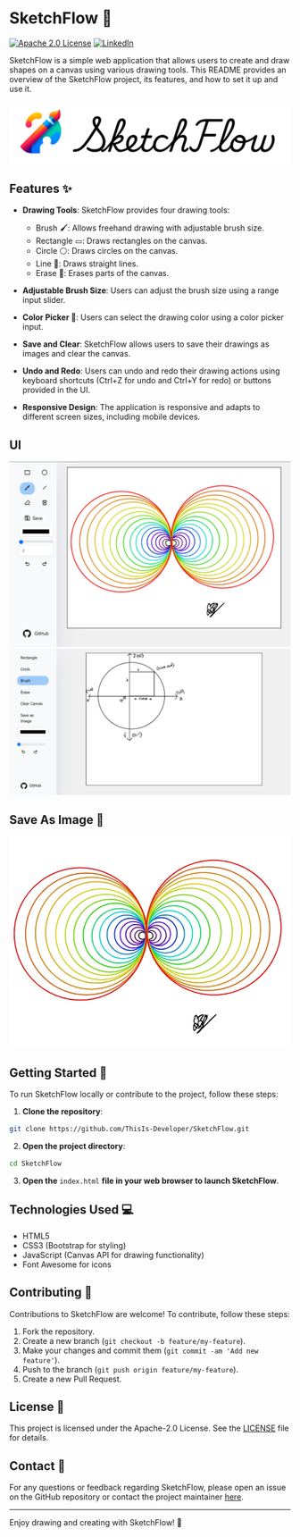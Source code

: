 # SketchFlow 🎨
[![Apache 2.0 License][license-shield]][license-url]
[![LinkedIn][linkedin-shield]][linkedin-url]

SketchFlow is a simple web application that allows users to create and draw shapes on a canvas using various drawing tools. This README provides an overview of the SketchFlow project, its features, and how to set it up and use it.

<img src="assets/cover.png">

## Features ✨

- **Drawing Tools**: SketchFlow provides four drawing tools:
  - Brush 🖌️: Allows freehand drawing with adjustable brush size.
  - Rectangle ▭: Draws rectangles on the canvas.
  - Circle ⚪: Draws circles on the canvas.
  - Line 📏: Draws straight lines.
  - Erase 🧼: Erases parts of the canvas.

- **Adjustable Brush Size**: Users can adjust the brush size using a range input slider.

- **Color Picker 🎨**: Users can select the drawing color using a color picker input.

- **Save and Clear**: SketchFlow allows users to save their drawings as images and clear the canvas.

- **Undo and Redo**: Users can undo and redo their drawing actions using keyboard shortcuts (Ctrl+Z for undo and Ctrl+Y for redo) or buttons provided in the UI.

- **Responsive Design**: The application is responsive and adapts to different screen sizes, including mobile devices.

## UI
<img src="assets/save2.png">
<img src="assets/math.png">

## Save As Image 📸
<img src="assets/downlode1.jpg">

## Getting Started 🚀

To run SketchFlow locally or contribute to the project, follow these steps:

1. **Clone the repository**:

```bash
git clone https://github.com/ThisIs-Developer/SketchFlow.git
```

2. **Open the project directory**:

```bash
cd SketchFlow
```

3. **Open the** `index.html` **file in your web browser to launch SketchFlow**.

## Technologies Used 💻

- HTML5
- CSS3 (Bootstrap for styling)
- JavaScript (Canvas API for drawing functionality)
- Font Awesome for icons

## Contributing 🤝

Contributions to SketchFlow are welcome! To contribute, follow these steps:

1. Fork the repository.
2. Create a new branch (`git checkout -b feature/my-feature`).
3. Make your changes and commit them (`git commit -am 'Add new feature'`).
4. Push to the branch (`git push origin feature/my-feature`).
5. Create a new Pull Request.

## License 📝

This project is licensed under the Apache-2.0 License. See the [LICENSE](LICENSE) file for details.

## Contact 📧

For any questions or feedback regarding SketchFlow, please open an issue on the GitHub repository or contact the project maintainer [here](https://github.com/ThisIs-Developer).

---

Enjoy drawing and creating with SketchFlow! 🎉

[license-shield]: https://img.shields.io/badge/License-Apache%202.0-red.svg
[license-url]: https://github.com/ThisIs-Developer/SketchFlow/blob/main/LICENSE
[linkedin-shield]: https://img.shields.io/badge/-LinkedIn-black.svg?style=flat&logo=linkedin&colorB=blue
[linkedin-url]: https://www.linkedin.com/in/baivabsarkar/